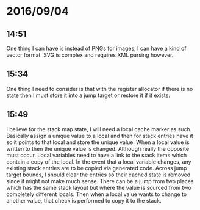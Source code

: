 # 2016/09/04

## 14:51

One thing I can have is instead of PNGs for images, I can have a kind of
vector format. SVG is complex and requires XML parsing however.

## 15:34

One thing I need to consider is that with the register allocator if there is
no state then I must store it into a jump target or restore it if it exists.

## 15:49

I believe for the stack map state, I will need a local cache marker as such.
Basically assign a unique value to a local and then for stack entries have it
so it points to that local and store the unique value. When a local value is
written to then the unique value is changed. Although really the opposite
must occur. Local variables need to have a link to the stack items which
contain a copy of the local. In the event that a local variable changes, any
existing stack entries are to be copied via generated code. Across jump
target bounds, I should clear the entries so their cached state is removed
since it might not make much sense. There can be a jump from two places which
has the same stack layout but where the value is sourced from two completely
different locals. Then when a local value wants to change to another value,
that check is performed to copy it to the stack.

